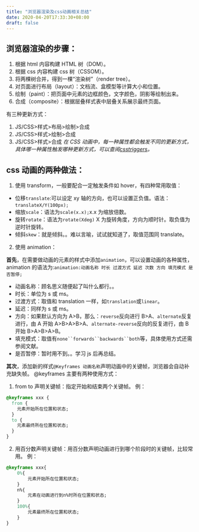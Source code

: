 ```yaml
---
title: "浏览器渲染及css动画相关总结"
date: 2020-04-20T17:33:30+08:00
draft: false
---
```


## 浏览器渲染的步骤：

1. 根据 html 内容构建 HTML 树（DOM）。
2. 根据 css 内容构建 css 树（CSSOM）。
3. 将两棵树合并，得到一棵“渲染树”（render tree）。
4. 对页面进行布局（layout）：文档流、盒模型等计算大小和位置。
5. 绘制（paint）：把页面中元素的边框颜色，文字颜色，阴影等绘制出来。
6. 合成（composite）：根据层叠样式表中层叠关系展示最终页面。

有三种更新方式：

1. JS/CSS>样式>布局>绘制>合成
2. JS/CSS>样式>绘制>合成
3. JS/CSS>样式>合成
   _在 CSS 动画中，每一种属性都会触发不同的更新方式，具体哪一种属性触发哪种更新方式，可以查阅[csstriggers](https://csstriggers.com/)。_

## css 动画的两种做法：

1. 使用 transform，一般要配合一定触发条件如 hover，有四种常用取值：

- 位移`translate`:可以设定 xy 轴的方向，也可以设置正负值。语法：`translateX/Y(100px);`
- 缩放`scale`：语法为`scale(x.x);`x.x 为缩放倍数。
- 旋转`rotate`：语法为`rotate(Xdeg)` X 为旋转角度，方向为顺时针。取负值为逆时针旋转。
- 倾斜`skew`：就是倾斜。。难以言喻，试试就知道了，取值范围同 translate。

2. 使用 animation：

**首先**，在需要做动画的元素的样式中添加`animation`，可以设置动画的各种属性，animation 的语法为:`animation:动画名称 时长 过渡方式 延迟 次数 方向 填充模式 是否暂停;`

- 动画名称：顾名思义随便起了叫什么都行。。
- 时长：单位为 s 或 ms。
- 过渡方式：取值和 translation 一样，如`translation`或`linear`。
- 延迟：同样为 s 或 ms。
- 方向：如果默认方向为 A>B，那么：`reverse`反向进行 B>A、`alternate`反复进行，由 A 开始 A>B>A>B>A、`alternate-reverse`反向的反复进行，由 B 开始 B>A>B>A>B。
- 填充模式：取值有` none``forwards``backwards``both `等，具体使用方式还需参阅文献。
- 是否暂停：暂时用不到。。学习 js 后再总结。

**其次**，添加新的样式`@Keyframes 动画名称`声明动画中的关键帧，浏览器会自动补充缺失帧。
@keyframes 主要有两种使用方式：

1. from to 声明关键帧：指定开始和结束两个关键帧。
   例：

```css
@keyframes xxx {
  from {
    元素开始所在位置和状态;
  }
  to {
    元素最终所在位置和状态;
  }
}
```

2. 用百分数声明关键帧：用百分数声明动画进行到哪个阶段时的关键帧，比较常用。
   例：

```css
@keyframes xxx{
    0%{
        元素开始所在位置和状态;
    }
    n%{
        元素在动画进行到n%时所在位置和状态;
    }
    100%{
        元素最终所在位置和状态;
    }
}
```
